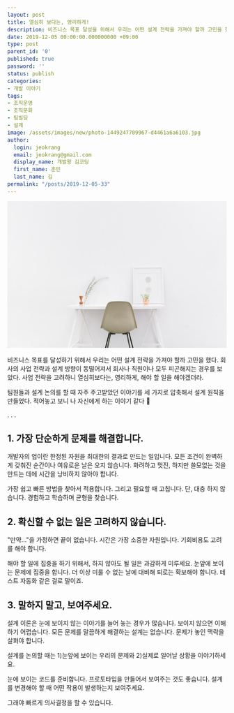 ```yaml
---
layout: post
title: 열심히 보다는, 영리하게!
description: 비즈니스 목표 달성을 위해서 우리는 어떤 설계 전략을 가져야 할까 고민을 했다. 회사의 사업 전략과 설계 방향이 동떨어지면 회사나 직원이나 모두 피곤해지는 경우를 많이 보았다. 사업 전략을 고려하니 열심히보다는, 영리하게, 해야 할 일을 해야겠더라.
date: 2019-12-05 00:00:00.000000000 +09:00
type: post
parent_id: '0'
published: true
password: ''
status: publish
categories:
- 개발 이야기
tags:
- 조직운영
- 조직문화
- 팀빌딩
- 설계
image: /assets/images/new/photo-1449247709967-d4461a6a6103.jpg
author:
  login: jeokrang
  email: jeokrang@gmail.com
  display_name: 개발왕 김코딩
  first_name: 훈민
  last_name: 김
permalink: "/posts/2019-12-05-33"
---
```

<img src="/assets/images/new/photo-1449247709967-d4461a6a6103.jpg" alt="하얀 방의 한 가운데에 책상과 의자가 놓여있는 사진">

비즈니스 목표를 달성하기 위해서 우리는 어떤 설계 전략을 가져야 할까 고민을 했다. 회사의 사업 전략과 설계 방향이 동떨어져서 회사나 직원이나 모두 피곤해지는 경우를 보았다. 사업 전략을 고려하니 열심히보다는, 영리하게, 해야 할 일을 해야겠더라.

팀원들과 설계 논의를 할 때 자주 주고받았던 이야기를 세 가지로 압축해서 설계 원칙을 만들었다. 적어놓고 보니 나 자신에게 하는 이야기 같다 🤔

.
.
.

## 1. 가장 단순하게 문제를 해결합니다.

개발자의 업이란 한정된 자원을 최대한의 결과로 만드는 일입니다. 모든 조건이 완벽하게 갖춰진 순간이나 여유로운 날은 오지 않습니다. 화려하고 멋진, 하지만 쓸모없는 것을 만드는 데에 시간을 낭비하지 않아야 합니다.

가장 쉽고 빠른 방법을 찾아서 적용합니다. 그리고 필요할 때 고칩니다. 단, 대충 하지 않습니다. 경험하고 학습하며 균형을 찾습니다.


## 2. 확신할 수 없는 일은 고려하지 않습니다.

"만약..."을 가정하면 끝이 없습니다. 시간은 가장 소중한 자원입니다. 기회비용도 고려를 해야 합니다.

해야 할 일에 집중을 하기 위해서, 하지 않아도 될 일은 과감하게 미루세요. 눈앞에 보이는 문제에 집중을 합니다. 더 이상 미룰 수 없는 날에 대비해 퇴로는 확보해야 합니다. 테스트 자동화 같은 걸로 말이죠.


## 3. 말하지 말고, 보여주세요.

설계 이론은 눈에 보이지 않는 이야기를 늘어 놓는 경우가 많습니다. 보이지 않으면 이해하기 어렵습니다. 모든 문제를 말끔하게 해결하는 설계는 없습니다. 문제가 놓인 맥락을 살펴야 합니다.

설계를 논의할 때는 1)눈앞에 보이는 우리의 문제와 2)실제로 일어날 상황을 이야기하세요.

눈에 보이는 코드를 준비합니다. 프로토타입을 만들어서 보여주는 것도 좋습니다. 설계를 변경해야 할 때 어떤 작용이 발생하는지 보여주세요.

그래야 빠르게 의사결정을 할 수 있습니다.